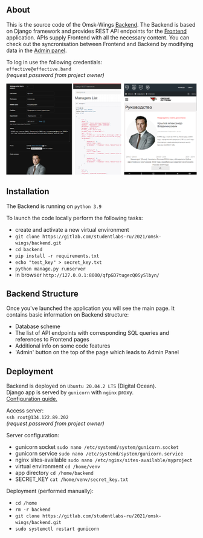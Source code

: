 ## About

This is the source code of the Omsk-Wings [Backend](http://134.122.89.202/qfpGD7tugecQ0SySlbyn/). The Backend is based on Django framework
and provides REST API endpoints for the [Frontend](https://omsk-wings.effective.band/fanclub) application. APIs supply
Frontend with all the necessary content. You can check out the syncronisation between Frontend and Backend by modifying
data in the [Admin panel](http://134.122.89.202/guRptSijfkB20OWr6T0k/).

To log in use the following credentials:
<br>```effective@effective.band```
<br>*(request password from project owner)*

![picture](media/preview.png)

## Installation

The Backend is running on ```python 3.9```

To launch the code locally perform the following tasks:

- create and activate a new virtual environment
- ```git clone https://gitlab.com/studentlabs-ru/2021/omsk-wings/backend.git```
- ```cd backend```
- ```pip install -r requirements.txt```
- ```echo "test_key" > secret_key.txt```
- ```python manage.py runserver```
- in browser ```http://127.0.0.1:8000/qfpGD7tugecQ0SySlbyn/```

## Backend Structure

Once you've launched the application you will see the main page. It contains basic information on Backend structure:

- Database scheme
- The list of API endpoints with corresponding SQL queries and references to Frontend pages
- Additional info on some code features
- 'Admin' button on the top of the page which leads to Admin Panel

## Deployment

Backend is deployed on ```Ubuntu 20.04.2 LTS``` (Digital Ocean).
<br>Django app is served by ```gunicorn``` with ```nginx``` proxy.
<br>[Configuration guide.](https://www.digitalocean.com/community/tutorials/how-to-set-up-django-with-postgres-nginx-and-gunicorn-on-ubuntu-18-04-ru)

Access server:
<br>```ssh root@134.122.89.202```
<br>*(request password from project owner)*

Server configuration:

- gunicorn socket ```sudo nano /etc/systemd/system/gunicorn.socket```
- gunicorn service ```sudo nano /etc/systemd/system/gunicorn.service```
- nginx sites-available ```sudo nano /etc/nginx/sites-available/myproject```
- virtual environment ```cd /home/venv```
- app directory ```cd /home/backend```
- SECRET_KEY ```cat /home/venv/secret_key.txt```

Deployment (performed manually):

- ```cd /home```
- ```rm -r backend```
- ```git clone https://gitlab.com/studentlabs-ru/2021/omsk-wings/backend.git```
- ```sudo systemctl restart gunicorn```

